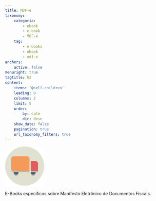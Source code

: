 ```yaml
---
title: MDF-e
taxonomy:
    categoria:
        - ebook
        - e-book
        - MDF-e
    tag:
        - e-books
        - ebook
        - mdf-e
anchors:
    active: false
menuright: true
tagtitle: h2
content:
    items: '@self.children'
    leading: 0
    columns: 2
    limit: 5
    order:
        by: date
        dir: desc
    show_date: false
    pagination: true
    url_taxonomy_filters: true
---
```


![MDF-e](mdfe.png)

E-Books específicos sobre Manifesto Eletrônico de Documentos Fiscais.